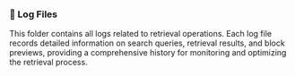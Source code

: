 ### 📂 Log Files

This folder contains all logs related to retrieval operations. Each log file records detailed information on search queries, retrieval results, and block previews, providing a comprehensive history for monitoring and optimizing the retrieval process.
